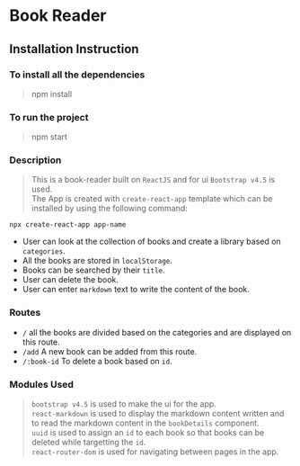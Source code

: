 # Book Reader

## Installation Instruction

### To install all the dependencies
> npm install

### To run the project
> npm start

### Description

> This is a book-reader built on `ReactJS` and for ui `Bootstrap v4.5` is used.<br>
> The App is created with `create-react-app` template which can be installed by using the following command:
  ```
  npx create-react-app app-name
  ```
* User can look at the collection of books and create a library based on `categories`.
* All the books are stored in `localStorage`.
* Books can be searched by their `title`.
* User can delete the book.
* User can enter `markdown` text to write the content of the book.

### Routes

* `/` all the books are divided based on the categories and are displayed on this route.
* `/add` A new book can be added from this route. 
* `/:book-id` To delete a book based on `id`.

### Modules Used

> `bootstrap v4.5` is used to make the ui for the app.<br>
> `react-markdown` is used to display the markdown content written and to read the markdown content in the `bookDetails` component.<br>
> `uuid` is used to assign an `id` to each book so that books can be deleted while targetting the `id`.<br>
> `react-router-dom` is used for navigating between pages in the app.